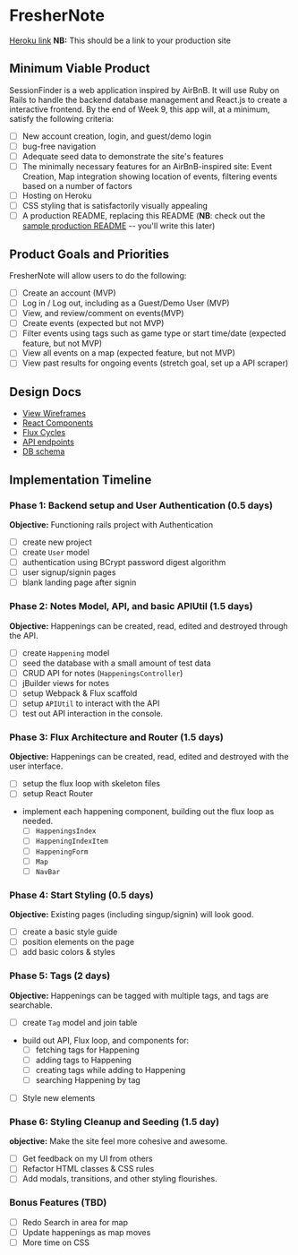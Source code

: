 # FresherNote

[Heroku link][heroku] **NB:** This should be a link to your production site

[heroku]: http://www.herokuapp.com

## Minimum Viable Product

SessionFinder is a web application inspired by AirBnB. It will use Ruby on Rails to handle the backend database management and React.js to create a interactive frontend.  By the end of Week 9, this app will, at a minimum, satisfy the following criteria:

- [ ] New account creation, login, and guest/demo login
- [ ] bug-free navigation
- [ ] Adequate seed data to demonstrate the site's features
- [ ] The minimally necessary features for an AirBnB-inspired site: Event Creation, Map integration showing location of events, filtering events based on a number of factors
- [ ] Hosting on Heroku
- [ ] CSS styling that is satisfactorily visually appealing
- [ ] A production README, replacing this README (**NB**: check out the [sample production README](https://github.com/appacademy/sample-project-proposal/blob/master/docs/production_readme.md) -- you'll write this later)

## Product Goals and Priorities

FresherNote will allow users to do the following:

<!-- This is a Markdown checklist. Use it to keep track of your
progress. Put an x between the brackets for a checkmark: [x] -->

- [ ] Create an account (MVP)
- [ ] Log in / Log out, including as a Guest/Demo User (MVP)
- [ ] View, and review/comment on events(MVP)
- [ ] Create events (expected but not MVP)
- [ ] Filter events using tags such as game type or start time/date (expected feature, but not MVP)
- [ ] View all events on a map (expected feature, but not MVP)
- [ ] View past results for ongoing events (stretch goal, set up a API scraper)

## Design Docs
* [View Wireframes][views]
* [React Components][components]
* [Flux Cycles][flux-cycles]
* [API endpoints][api-endpoints]
* [DB schema][schema]

[views]: ./docs/views.md
[components]: ./docs/components.md
[flux-cycles]: ./docs/flux-cycles.md
[api-endpoints]: ./docs/api-endpoints.md
[schema]: ./docs/schema.md

## Implementation Timeline

### Phase 1: Backend setup and User Authentication (0.5 days)

**Objective:** Functioning rails project with Authentication

- [ ] create new project
- [ ] create `User` model
- [ ] authentication using BCrypt password digest algorithm
- [ ] user signup/signin pages
- [ ] blank landing page after signin

### Phase 2: Notes Model, API, and basic APIUtil (1.5 days)

**Objective:** Happenings can be created, read, edited and destroyed through
the API.

- [ ] create `Happening` model
- [ ] seed the database with a small amount of test data
- [ ] CRUD API for notes (`HappeningsController`)
- [ ] jBuilder views for notes
- [ ] setup Webpack & Flux scaffold
- [ ] setup `APIUtil` to interact with the API
- [ ] test out API interaction in the console.

### Phase 3: Flux Architecture and Router (1.5 days)

**Objective:** Happenings can be created, read, edited and destroyed with the
user interface.

- [ ] setup the flux loop with skeleton files
- [ ] setup React Router
- implement each happening component, building out the flux loop as needed.
  - [ ] `HappeningsIndex`
  - [ ] `HappeningIndexItem`
  - [ ] `HappeningForm`
  - [ ] `Map`
  - [ ] `NavBar`

### Phase 4: Start Styling (0.5 days)

**Objective:** Existing pages (including singup/signin) will look good.

- [ ] create a basic style guide
- [ ] position elements on the page
- [ ] add basic colors & styles

### Phase 5: Tags (2 days)

**Objective:** Happenings can be tagged with multiple tags, and tags are searchable.

- [ ] create `Tag` model and join table
- build out API, Flux loop, and components for:
  - [ ] fetching tags for Happening
  - [ ] adding tags to Happening
  - [ ] creating tags while adding to Happening
  - [ ] searching Happening by tag
- [ ] Style new elements

### Phase 6: Styling Cleanup and Seeding (1.5 day)

**objective:** Make the site feel more cohesive and awesome.

- [ ] Get feedback on my UI from others
- [ ] Refactor HTML classes & CSS rules
- [ ] Add modals, transitions, and other styling flourishes.

### Bonus Features (TBD)
- [ ] Redo Search in area for map
- [ ] Update happenings as map moves
- [ ] More time on CSS

[phase-one]: ./docs/phases/phase1.md
[phase-two]: ./docs/phases/phase2.md
[phase-three]: ./docs/phases/phase3.md
[phase-four]: ./docs/phases/phase4.md
[phase-five]: ./docs/phases/phase5.md
